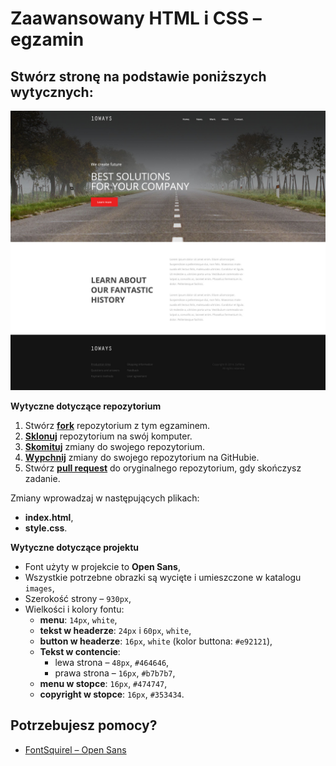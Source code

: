 # Zaawansowany HTML i CSS &ndash; egzamin

## Stwórz stronę na podstawie poniższych wytycznych:

![layout](10ways.jpg)

**Wytyczne dotyczące repozytorium**

1. Stwórz [**fork**](forking) repozytorium z tym egzaminem.
2. [**Sklonuj**](ref-clone) repozytorium na swój komputer.
3. [**Skomituj**](ref-commit) zmiany do swojego repozytorium.
4. [**Wypchnij**](ref-push) zmiany do swojego repozytorium na GitHubie.
5. Stwórz [**pull request**](pull-request) do oryginalnego repozytorium, gdy skończysz zadanie.

Zmiany wprowadzaj w następujących plikach:
* **index.html**,
* **style.css**.

**Wytyczne dotyczące projektu**
* Font użyty w projekcie to **Open Sans**,
* Wszystkie potrzebne obrazki są wycięte i umieszczone w katalogu `images`,
* Szerokość strony &ndash; `930px`,
* Wielkości i kolory fontu:
	* **menu**: `14px`, `white`,
	* **tekst w headerze**: `24px` i `60px`, `white`,
	* **button w headerze**: `16px`, `white` (kolor buttona: `#e92121`),
	* **Tekst w contencie**:
		* lewa strona &ndash; `48px`, `#464646`,
		* prawa strona &ndash; `16px`, `#b7b7b7`,
	* **menu w stopce**: `16px`, `#474747`,
	* **copyright w stopce**: `16px`, `#353434`.

## Potrzebujesz pomocy?
* [FontSquirel &ndash; Open Sans](http://www.fontsquirrel.com/fonts/open-sans)


<!-- Links -->
[forking]: https://guides.github.com/activities/forking/
[ref-clone]: http://gitref.org/creating/#clone
[ref-commit]: http://gitref.org/basic/#commit
[ref-push]: http://gitref.org/remotes/#push
[pull-request]: https://help.github.com/articles/creating-a-pull-request
